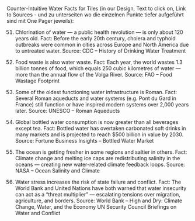 Counter-Intuitive Water Facts for Tiles (in our Design, Text to click on, Link to Sources - und zu unterseiten wo die einzelnen Punkte tiefer aufgeführt sind mit One Pager jeweils): 


51. Chlorination of water — a public health revolution — is only about 120 years old.
Fact: Before the early 20th century, cholera and typhoid outbreaks were common in cities across Europe and North America due to untreated water.
 Source:
CDC – History of Drinking Water Treatment

52. Food waste is also water waste.
Fact: Each year, the world wastes 1.3 billion tonnes of food, which equals 250 cubic kilometres of water — more than the annual flow of the Volga River.
 Source:
FAO – Food Wastage Footprint

53. Some of the oldest functioning water infrastructure is Roman.
Fact: Several Roman aqueducts and water systems (e.g. Pont du Gard in France) still function or have inspired modern systems over 2,000 years later.
 Source:
UNESCO – Roman Aqueducts

54. Global bottled water consumption is now greater than all beverages except tea.
Fact: Bottled water has overtaken carbonated soft drinks in many markets and is projected to reach $500 billion in value by 2030.
 Source:
Fortune Business Insights – Bottled Water Market

55. The ocean is getting fresher in some regions and saltier in others.
Fact: Climate change and melting ice caps are redistributing salinity in the oceans — creating new water-related climate feedback loops.
 Source:
NASA – Ocean Salinity and Climate

56. Water stress increases the risk of state failure and conflict.
Fact: The World Bank and United Nations have both warned that water insecurity can act as a “threat multiplier” — escalating tensions over migration, agriculture, and borders.
 Source:
World Bank – High and Dry: Climate Change, Water, and the Economy
UN Security Council Briefings on Water and Conflict
